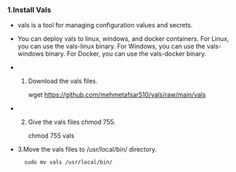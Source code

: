 ### 1.Install Vals

- vals is a tool for managing configuration values and secrets.

- You can deploy vals to linux, windows, and docker containers. For Linux, you can use the vals-linux binary. For Windows, you can use the vals-windows binary. For Docker, you can use the vals-docker binary.

- 1. Download the vals files.

        wget https://github.com/mehmetafsar510/vals/raw/main/vals

- 2. Give the vals files chmod 755.

        chmod 755 vals

- 3.Move the vals files to /usr/local/bin/ directory.

        sudo mv vals /usr/local/bin/